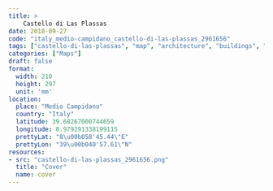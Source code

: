 ```yaml
---
title: > 
    Castello di Las Plassas
date: 2018-09-27
code: "italy_medio-campidano_castello-di-las-plassas_2961656"
tags: ["castello-di-las-plassas", "map", "architecture", "buildings", "Medio Campidano", "Italy"]
categories: ["Maps"]
draft: false
format:
  width: 210
  height: 297
  unit: 'mm'
location:
  place: "Medio Campidano"
  country: "Italy"
  latitude: 39.68267000744659
  longitude: 8.979291338199115
  prettyLat: "8\u00b058'45.44\"E"
  prettyLon: "39\u00b040'57.61\"N"
resources:
- src: "castello-di-las-plassas_2961656.png"
  title: "Cover"
  name: cover
---
```


